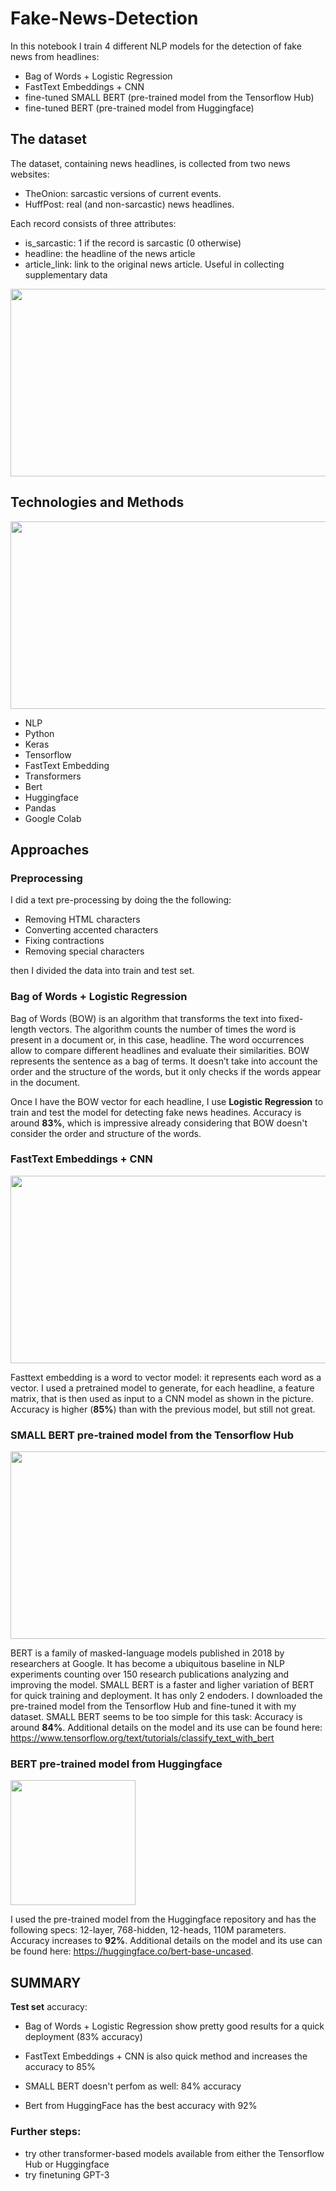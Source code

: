 # Fake-News-Detection

In this notebook I train 4 different NLP models for the detection of fake news from headlines:
- Bag of Words + Logistic Regression
- FastText Embeddings + CNN
- fine-tuned SMALL BERT (pre-trained model from the Tensorflow Hub)
- fine-tuned BERT (pre-trained model from Huggingface)



## The dataset
The dataset, containing news headlines, is collected from two news websites:

- TheOnion: sarcastic versions of current events.
- HuffPost: real (and non-sarcastic) news headlines.

Each record consists of three attributes: 
- is_sarcastic: 1 if the record is sarcastic (0 otherwise) 
- headline: the headline of the news article 
- article_link: link to the original news article. Useful in collecting supplementary data

<img src="https://github.com/mferrari0/Fake-News-Detector/blob/main/Headlines%20example.PNG" width="600" height="300">


## Technologies and Methods  

<img src="https://i.imgur.com/cllEHm0.png" width="1000" height="300">


- NLP
- Python
- Keras
- Tensorflow
- FastText Embedding
- Transformers
- Bert
- Huggingface
- Pandas
- Google Colab





## Approaches

### Preprocessing
I did a text pre-processing by doing the the following:

- Removing HTML characters
- Converting accented characters
- Fixing contractions
- Removing special characters

then I divided the data into train and test set. 


### Bag of Words + Logistic Regression 

Bag of Words (BOW) is an algorithm that transforms the text into fixed-length vectors. The algorithm counts the number of times the word is present in a document or, in this case, headline. The word occurrences allow to compare different headlines and evaluate their similarities. BOW represents the sentence as a bag of terms. It doesn’t take into account the order and the structure of the words, but it only checks if the words appear in the document.

Once I have the BOW vector for each headline, I use **Logistic Regression** to train and test the model for detecting fake news headines. Accuracy is around **83%**, which is impressive already considering that BOW doesn't consider the order and structure of the words.

### FastText Embeddings + CNN 

<img src="https://i.imgur.com/6Pk3Nrv.png" width="600" height="300">


Fasttext embedding is a word to vector model: it represents each word as a vector. I used a pretrained model to generate, for each headline, a feature matrix, that is then used as input to a CNN model as shown in the picture. Accuracy is higher (**85%**) than with the previous model, but still not great.

### SMALL BERT pre-trained model from the Tensorflow Hub 

<img src="https://skimai.com/wp-content/uploads/2020/03/Screen-Shot-2020-04-13-at-5.59.33-PM.png" width="700" height="300">

BERT is a family of masked-language models published in 2018 by researchers at Google. It has become a ubiquitous baseline in NLP experiments counting over 150 research publications analyzing and improving the model. SMALL BERT is a faster and ligher variation of BERT for quick training and deployment. It has only 2 endoders. I downloaded the pre-trained model from the Tensorflow Hub and fine-tuned it with my dataset.
SMALL BERT seems to be too simple for this task: Accuracy is around **84%**.
Additional details on the model and its use can be found here: https://www.tensorflow.org/text/tutorials/classify_text_with_bert

### BERT pre-trained model from Huggingface

<img src="https://uptime-storage.s3.amazonaws.com/logos/d32f5c39b694f3e64d29fc2c9b988cdd.png" width="200" height="200">

I used the pre-trained model from the Huggingface repository and has the following specs: 12-layer, 768-hidden, 12-heads, 110M parameters.
Accuracy increases to **92%**.
Additional details on the model and its use can be found here:  https://huggingface.co/bert-base-uncased.

## SUMMARY

**Test set** accuracy:

- Bag of Words + Logistic Regression show pretty good results for a quick deployment (83% accuracy)

- FastText Embeddings + CNN is also quick method and increases the accuracy to 85% 

- SMALL BERT doesn't perfom as well: 84% accuracy

- Bert from HuggingFace has the best accuracy with 92% 


### Further steps: 
  - try other transformer-based models available from either the Tensorflow Hub or Huggingface
  - try finetuning GPT-3
